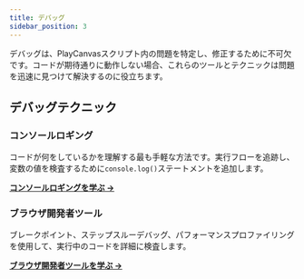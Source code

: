 ```yaml
---
title: デバッグ
sidebar_position: 3
---
```


デバッグは、PlayCanvasスクリプト内の問題を特定し、修正するために不可欠です。コードが期待通りに動作しない場合、これらのツールとテクニックは問題を迅速に見つけて解決するのに役立ちます。

## デバッグテクニック

### コンソールロギング

コードが何をしているかを理解する最も手軽な方法です。実行フローを追跡し、変数の値を検査するために`console.log()`ステートメントを追加します。

**[コンソールロギングを学ぶ →](./console-logging.md)**

### ブラウザ開発者ツール

ブレークポイント、ステップスルーデバッグ、パフォーマンスプロファイリングを使用して、実行中のコードを詳細に検査します。

**[ブラウザ開発者ツールを学ぶ →](./browser-dev-tools.md)**
